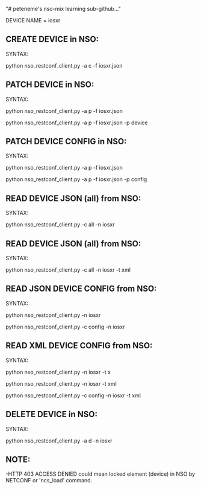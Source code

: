 ﻿"# peteneme's nso-mix learning sub-github..."

DEVICE NAME = iosxr


CREATE DEVICE in NSO:
---------------------

SYNTAX: 

python nso_restconf_client.py -a c -f iosxr.json 



PATCH DEVICE in NSO:
--------------------

SYNTAX: 

python nso_restconf_client.py -a p -f iosxr.json

python nso_restconf_client.py -a p -f iosxr.json -p device



PATCH DEVICE CONFIG in NSO:
---------------------------

SYNTAX: 

python nso_restconf_client.py -a p -f iosxr.json

python nso_restconf_client.py -a p -f iosxr.json -p config


READ DEVICE JSON (all) from NSO:
--------------------------------

SYNTAX: 

python nso_restconf_client.py -c all -n iosxr 



READ DEVICE JSON (all) from NSO:
--------------------------------

SYNTAX: 

python nso_restconf_client.py -c all -n iosxr -t xml



READ JSON DEVICE CONFIG from NSO:
---------------------------------

SYNTAX: 

python nso_restconf_client.py -n iosxr

python nso_restconf_client.py -c config -n iosxr


READ XML DEVICE CONFIG from NSO:
--------------------------------

SYNTAX: 

python nso_restconf_client.py -n iosxr -t x

python nso_restconf_client.py -n iosxr -t xml

python nso_restconf_client.py -c config -n iosxr -t xml


DELETE DEVICE in NSO:
---------------------

SYNTAX: 

python nso_restconf_client.py -a d -n iosxr



NOTE:
-----

-HTTP 403 ACCESS DENIED could mean locked element (device) in NSO by NETCONF or 'ncs_load' command. 